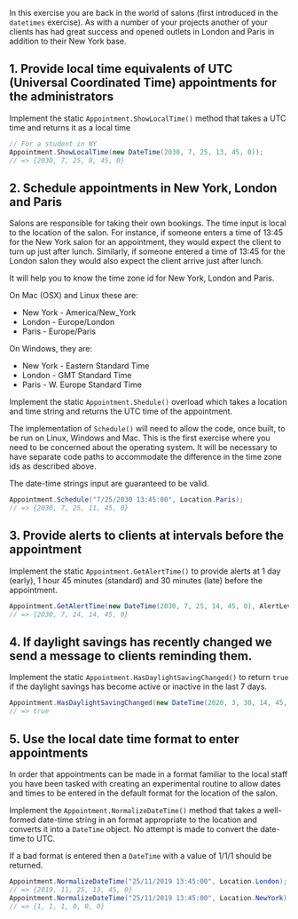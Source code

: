 In this exercise you are back in the world of salons (first introduced in the `datetimes` exercise). As with a number of your projects another of your clients has had great success and opened outlets in London and Paris in addition to their New York base.

## 1. Provide local time equivalents of UTC (Universal Coordinated Time) appointments for the administrators

Implement the static `Appointment.ShowLocalTime()` method that takes a UTC time and returns it as a local time

```csharp
// For a student in NY
Appointment.ShowLocalTime(new DateTime(2030, 7, 25, 13, 45, 0));
// => {2030, 7, 25, 8, 45, 0}
```

## 2. Schedule appointments in New York, London and Paris

Salons are responsible for taking their own bookings. The time input is local to the location of the salon. For instance, if someone enters a time of 13:45 for the New York salon for an appointment, they would expect the client to turn up just after lunch. Similarly, if someone entered a time of 13:45 for the London salon they would also expect the client arrive just after lunch.

It will help you to know the time zone id for New York, London and Paris.

On Mac (OSX) and Linux these are:

- New York - America/New_York
- London - Europe/London
- Paris - Europe/Paris

On Windows, they are:

- New York - Eastern Standard Time
- London - GMT Standard Time
- Paris - W. Europe Standard Time

Implement the static `Appointment.Shedule()` overload which takes a location and time string and returns the UTC time of the appointment.

The implementation of `Schedule()` will need to allow the code, once built, to be run on Linux, Windows and Mac. This is the first exercise where you need to be concerned about the operating system. It will be necessary to have separate code paths to accommodate the difference in the time zone ids as described above.

The date-time strings input are guaranteed to be valid.

```csharp
Appointment.Schedule("7/25/2030 13:45:00", Location.Paris);
// => {2030, 7, 25, 11, 45, 0}
```

## 3. Provide alerts to clients at intervals before the appointment

Implement the static `Appointment.GetAlertTime()` to provide alerts at 1 day (early), 1 hour 45 minutes (standard) and 30 minutes (late) before the appointment.

```csharp
Appointment.GetAlertTime(new DateTime(2030, 7, 25, 14, 45, 0), AlertLevel.Early);
// => {2030, 7, 24, 14, 45, 0}
```

## 4. If daylight savings has recently changed we send a message to clients reminding them.

Implement the static `Appointment.HasDaylightSavingChanged()` to return `true` if the daylight savings has become active or inactive in the last 7 days.

```csharp
Appointment.HasDaylightSavingChanged(new DateTime(2020, 3, 30, 14, 45, 0), Location.London);
// => true
```

## 5. Use the local date time format to enter appointments

In order that appointments can be made in a format familiar to the local staff you have been tasked with creating an experimental routine to allow dates and times to be entered in the default format for the location of the salon.

Implement the `Appointment.NormalizeDateTime()` method that takes a well-formed date-time string in an format appropriate to the location and converts it into a `DateTime` object. No attempt is made to convert the date-time to UTC.

If a bad format is entered then a `DateTime` with a value of 1/1/1 should be returned.

```csharp
Appointment.NormalizeDateTime("25/11/2019 13:45:00", Location.London);
// => {2019, 11, 25, 13, 45, 0}
Appointment.NormalizeDateTime("25/11/2019 13:45:00", Location.NewYork);
// => {1, 1, 1, 0, 0, 0}
```
